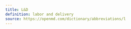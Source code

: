 ```yaml
---
title: L&D
definition: labor and delivery
source: https://openmd.com/dictionary/abbreviations/l
---
```

